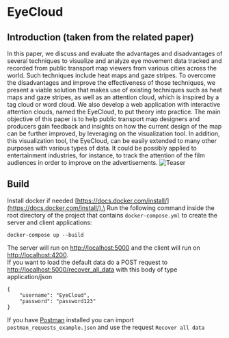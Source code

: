 # EyeCloud
## Introduction (taken from the related paper)
In this paper, we discuss and evaluate the advantages and disadvantages of several techniques to visualize and analyze eye movement data tracked and recorded from public transport map viewers from various cities across the world. Such techniques include heat maps and gaze stripes. To overcome the disadvantages and improve the effectiveness of those techniques, we present a viable solution that makes use of existing techniques such as heat maps and gaze stripes, as well as an attention cloud, which is inspired by a tag cloud or word cloud. We also develop a web application with interactive attention clouds, named the EyeCloud, to put theory into practice. The main objective of this paper is to help public transport map designers and producers gain feedback and insights on how the current design of the map can be further improved, by leveraging on the visualization tool. In addition, this visualization tool, the EyeCloud, can be easily extended to many other purposes with various types of data. It could be possibly applied to entertainment industries, for instance, to track the attention of the film audiences in order to improve on the advertisements.
![Teaser](./teaser.png)
## Build
Install docker if needed [https://docs.docker.com/install/](https://docs.docker.com/install/).\
Run the following command inside the root directory of the project that contains `docker-compose.yml` to create the server and client applications:
```
docker-compose up --build
```
The server will run on [http://localhost:5000](http://localhost:5000) and the client will run on [http://localhost:4200](http:localhost:4200).\
If you want to load the default data do a POST request to [http://localhost:5000/recover_all_data](http://localhost:5000/recover_all_data) with this body of type application/json
```
{
    "username": "EyeCloud",
    "password": "password123"
}
```
If you have [Postman](https://www.getpostman.com/) installed you can import `postman_requests_example.json` and use the request `Recover all data`